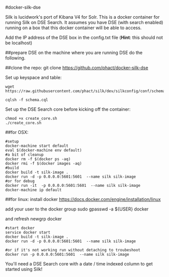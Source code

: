 #docker-silk-dse

Silk is lucidwork's port of Kibana V4 for Solr. This is a docker container for
running Silk on DSE Search. It assumes you have DSE (with search enabled)
running on a box that this docker container will be able to access.

Add the IP address of the DSE box in the config.txt file (**Hint**: this should not be
localhost)

##prepare DSE
on the machine where you are running DSE do the following.

##clone the repo:
    git clone https://github.com/phact/docker-silk-dse

Set up keyspace and table:

    wget https://raw.githubusercontent.com/phact/silk/dev/silkconfig/conf/schema.cql
    
    cqlsh -f schema.cql
    
Set up the DSE Search core before kicking off the container:
    
    chmod +x create_core.sh
    ./create_core.sh

##for OSX:

```
#setup
docker-machine start default
eval $(docker-machine env default)
#a bit of cleanup
docker rm -f $(docker ps -aq)
docker rmi -f $(docker images -aq)
#build
docker build -t silk-image .
docker run -d -p 0.0.0.0:5601:5601  --name silk silk-image
#or for debug
docker run -it  -p 0.0.0.0:5601:5601  --name silk silk-image
docker-machine ip default
```

##for linux:
install docker https://docs.docker.com/engine/installation/linux

add your user to the docker group
    sudo gpasswd -a ${USER} docker

and refresh 
   newgrp docker 


````
#start docker
service docker start
docker build -t silk-image .
docker run -d -p 0.0.0.0:5601:5601  --name silk silk-image

#or if it's not working run without detaching to troubeshoot
docker run -p 0.0.0.0:5601:5601  --name silk silk-image
````

You'll need a DSE Search core with a date / time indexed column to get started using Silk!
